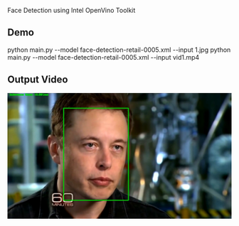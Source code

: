 Face Detection using Intel OpenVino Toolkit

## Demo

python main.py --model face-detection-retail-0005.xml --input 1.jpg
python main.py --model face-detection-retail-0005.xml --input vid1.mp4


## Output Video

[![Output Video](preview.jpg)](https://www.youtube.com/embed/i9VRocFl-3w)
